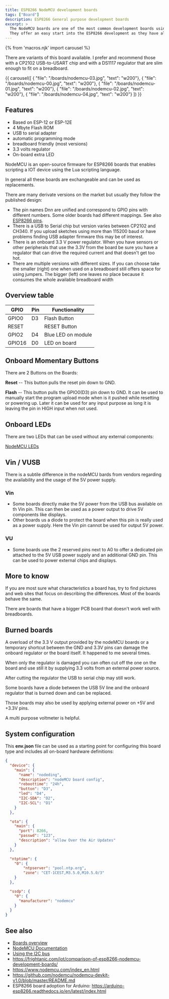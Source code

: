 ```yaml
---
title: ESP8266 NodeMCU development boards
tags: ["Board"]
description: ESP8266 General purpose development boards
excerpt: >
  The NodeMCU boards are one of the most common development boards using ESP8266 modules.
  They offer an easy start into the ESP8266 development as they have all you need for programming, offer 4MByte flash memory and a LED on-board.
---
```


{% from 'macros.njk' import carousel %}

There are variants of this board available.
I prefer and recommend those with a CP2102 USB-to-USART chip and with a DS1117 regulator that are slim enough to fit on a breadboard.

{{ carousel([
  { "file": "/boards/nodemcu-03.jpg", "text": "w200"},
  { "file": "/boards/nodemcu-00.jpg", "text": "w200"},
  { "file": "/boards/nodemcu-01.jpg", "text": "w200"},
  { "file": "/boards/nodemcu-02.jpg", "text": "w200"},
  { "file": "/boards/nodemcu-04.jpg", "text": "w200"}
]) }}


## Features

* Based on ESP-12 or ESP-12E
* 4 Mbyte Flash ROM
* USB to serial adapter
* automatic programming mode
* breadboard friendly (most versions)
* 3.3 volts regulator
* On-board extra LED

NodeMCU is an open-source firmware for ESP8266 boards that enables scripting a IOT device using the Lua scripting language.

In general all these boards are exchangeable and can be used as replacements.

There are many derivate versions on the market but usually they follow the published design:

* The pin names Dnn are unified and correspond to GPIO pins with different numbers. Some older boards had different mappings. See also [ESP8266 pins](/boards/pins.md).
* There is a USB to Serial chip but version varies between CP2102 and CH340.
If you upload sketches using more than 115200 baud or have problems finding USB adapter firmware this may be of interest.
* There is an onboard 3.3 V power regulator.
When you have sensors or other peripherals that use the 3.3V from the board be sure you have a regulator that can drive the required current and that doesn't get too hot.
* There are multiple versions with different sizes. If you can choose take the smaller (right) one when used on a breadboard still offers space for using jumpers. The bigger (left) one leaves no place because it consumes the whole available breadboard width


## Overview table

| GPIO   | Pin | Functionality      |
| ------ | --- | ------------------ |
| GPIO0  | D3  | Flash Button       |
| RESET  |     | RESET Button       |
| GPIO2  | D4  | Blue LED on module |
| GPIO16 | D0  | LED on board       |


## Onboard Momentary Buttons

There are 2 Buttons on the Boards:

**Reset** -- This button pulls the reset pin down to GND.

**Flash** -- This button pulls the GPIO0(D3) pin down to GND.
It can be used to manually start the program upload mode when is it pushed while resetting or powering up.
Later it can be used for any input purpose as long it is leaving the pin in HIGH input when not used.


## Onboard LEDs

There are two LEDs that can be used without any external components:

[NodeMCU LEDs](/boards/nodemcu-compare-led.jpg)


## Vin / VUSB

There is a subtile difference in the nodeMCU bards from vendors regarding the availability and the usage of the 5V power
supply.

### Vin

* Some boards directly make the 5V power from the USB bus available on th Vin pin.  This can then be used as a power
  output to drive 5V components like displays.
* Other boards us a diode to protect the board when this pin is really used as a power supply.  Here the Vin pin cannot
  be used for output 5V power.

### VU

* Some boards use the 2 reserved pins next to A0 to offer a dedicated pin attached to the 5V USB power supply and an
  additional GND pin.  This can be used to power external chips and displays.

## More to know

If you are most sure what characteristics a board has, try to find pictures and web sites that focus on describing the
differences.  Most of the boards behave the same.

There are boards that have a bigger PCB board that doesn't work well with breadboards.


## Burned boards

A overload of the 3.3 V output provided by the nodeMCU boards or a temporary shortcut between the GND and 3.3V pins can
damage the onboard regulator or the board itself.  It happened to me several times.

When only the regulator is damaged you can often cut off the one on the board and use still it by supplying 3.3 volts
from an external power source.

After cutting the regulator the USB to serial chip may still work.

Some boards have a diode between the USB 5V line and the onboard regulator that is burned down and can be replaced.

Those boards may also be used by applying external power on +5V and +3.3V pins.

A multi purpose voltmeter is helpful.


## System configuration

This **env.json** file can be used as a starting point for configuring this board type and includes all on-board hardware definitions:

``` json
{
  "device": {
    "main": {
      "name": "nodeding",
      "description": "nodeMCU board config",
      "reboottime": "24h",
      "button": "D3",
      "led": "D4",
      "I2C-SDA": "D2",
      "I2C-SCL": "D1"
    }
  },

  "ota": {
    "main": {
      "port": 8266,
      "passwd": "123",
      "description": "allow Over the Air Updates"
    }
  },

  "ntptime": {
    "0": {
        "ntpserver": "pool.ntp.org",
        "zone": "CET-1CEST,M3.5.0,M10.5.0/3"
    }
  },

  "ssdp": {
    "0": {
      "manufacturer": "nodemcu"
    }
  }
}
```

## See also

* [Boards overview](/boards/index.md)
* [NodeMCU Documentation](https://nodemcu.readthedocs.io/en/master/)
* [Using the I2C bus](/dev/i2c.md)
* <https://frightanic.com/iot/comparison-of-esp8266-nodemcu-development-boards/>
* <https://www.nodemcu.com/index_en.html>
* <https://github.com/nodemcu/nodemcu-devkit-v1.0/blob/master/README.md>
* ESP8266 board adoption for Arduino: <https://arduino-esp8266.readthedocs.io/en/latest/index.html>

